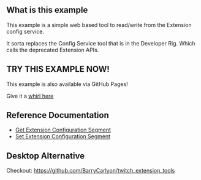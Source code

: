 ## What is this example

This example is a simple web based tool to read/write from the Extension config service.

It sorta replaces the Config Service tool that is in the Developer Rig. Which calls the deprecated Extension APIs.

## TRY THIS EXAMPLE NOW!

This example is also available via GitHub Pages!

Give it a [whirl here](https://barrycarlyon.github.io/twitch_misc/examples/extension_config/)

## Reference Documentation

- [Get Extension Configuration Segment](https://dev.twitch.tv/docs/api/reference#get-extension-configuration-segment)
- [Set Extension Configuration Segment](https://dev.twitch.tv/docs/api/reference#set-extension-configuration-segment)

## Desktop Alternative

Checkout: https://github.com/BarryCarlyon/twitch_extension_tools

